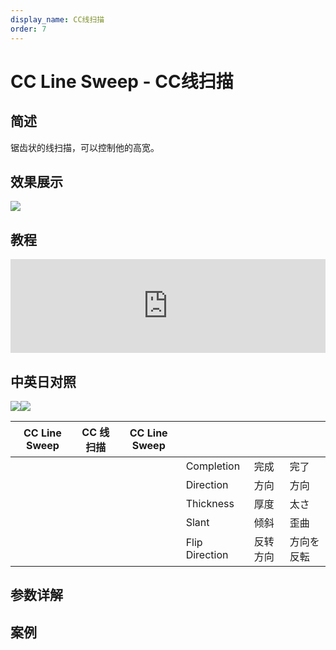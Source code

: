 ```yaml
---
display_name: CC线扫描
order: 7
---
```


# CC Line Sweep - CC线扫描

## 简述

锯齿状的线扫描，可以控制他的高宽。

## 效果展示

![](https://cdn.yuelili.com/20220103202441.png)

## 教程

<iframe src="https://player.bilibili.com/player.html?bvid=BV1e34y1X7Vj&page=62&high_quality=1" width="100%" allowfullscreen="allowfullscreen" frameborder="0"></iframe>

## 中英日对照

![](https://mir.yuelili.com/user/AE/effects/AE-Effects-Transition-CC_Line_Sweep.png)![](https://mir.yuelili.com/user/AE/effects/AE-Effects-Transition-CC_Line_Sweep_cn.png)

| CC Line Sweep | CC 线扫描 | CC Line Sweep |                |          |            |
| ------------- | --------- | ------------- | -------------- | -------- | ---------- |
|               |           |               | Completion     | 完成     | 完了       |
|               |           |               | Direction      | 方向     | 方向       |
|               |           |               | Thickness      | 厚度     | 太さ       |
|               |           |               | Slant          | 倾斜     | 歪曲       |
|               |           |               | Flip Direction | 反转方向 | 方向を反転 |

## 参数详解

## 案例
